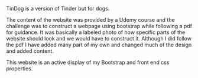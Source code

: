 TinDog is a version of Tinder but for dogs.

The content of the website was provided by a Udemy course and the challenge was to construct a webpage using bootstrap while following a pdf for guidance. It was basically a labeled photo of how specific parts of the website should look and we would have to construct it. Although I did follow the pdf I have added many part of my own and changed much of the design and added content.   

This website is an active display of my Bootstrap and front end css properties. 
